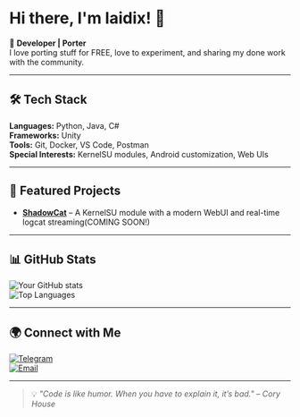 # Hi there, I'm laidix! 👋

🚀 **Developer | Porter**  
I love porting stuff for FREE, love to experiment, and sharing my done work with the community.

---

## 🛠️ Tech Stack
**Languages:** Python, Java, C#  
**Frameworks:** Unity  
**Tools:** Git, Docker, VS Code, Postman  
**Special Interests:** KernelSU modules, Android customization, Web UIs

---

## 📌 Featured Projects
- **[ShadowCat](https://github.com/laidix/shadowcat)** – A KernelSU module with a modern WebUI and real-time logcat streaming(COMING SOON!)  

---

## 📊 GitHub Stats
![Your GitHub stats](https://github-readme-stats.vercel.app/api?username=laidix&show_icons=true&theme=tokyonight)  
![Top Languages](https://github-readme-stats.vercel.app/api/top-langs/?username=laidix&layout=compact&theme=tokyonight)

---

## 🌍 Connect with Me
[![Telegram](https://img.shields.io/badge/Telegram-2CA5E0?logo=telegram&logoColor=white)](https://t.me/laidix)  
[![Email](https://img.shields.io/badge/Email-D14836?logo=gmail&logoColor=white)](mailto:dimik.fedotov@gmail.com)

---

> 💡 *"Code is like humor. When you have to explain it, it’s bad." – Cory House*
